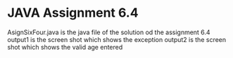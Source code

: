 #  JAVA Assignment 6.4 
AsignSixFour.java is the java file of the solution od the assignment 6.4
output1 is the screen shot which shows the exception 
output2 is the screen shot which shows the valid age entered 